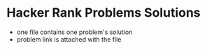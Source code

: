 # Hacker Rank Problems Solutions

- one file contains one problem's solution
- problem link is attached with the file 
